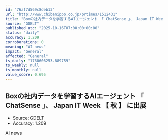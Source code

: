 ```yaml
---
id: "76af7d569c8deb13"
url: "http://www.chibanippo.co.jp/prtimes/1512431"
title: "Boxの社内データを学習するAIエージェント 「 ChatSense 」、 Japan IT Week 【 秋 】 に出展"
source: "GDELT"
published_utc: "2025-10-16T07:00:00+00:00"
status: "daily"
accuracy: 1.209
corroborations: 0
meaning: "AI news"
impact: "General"
affected: "General"
ts_daily: "1760606253.889759"
ts_weekly: null
ts_monthly: null
value_score: 0.695
---
```

## Boxの社内データを学習するAIエージェント 「 ChatSense 」、 Japan IT Week 【 秋 】 に出展

- Source: GDELT
- Accuracy: 1.209

AI news
